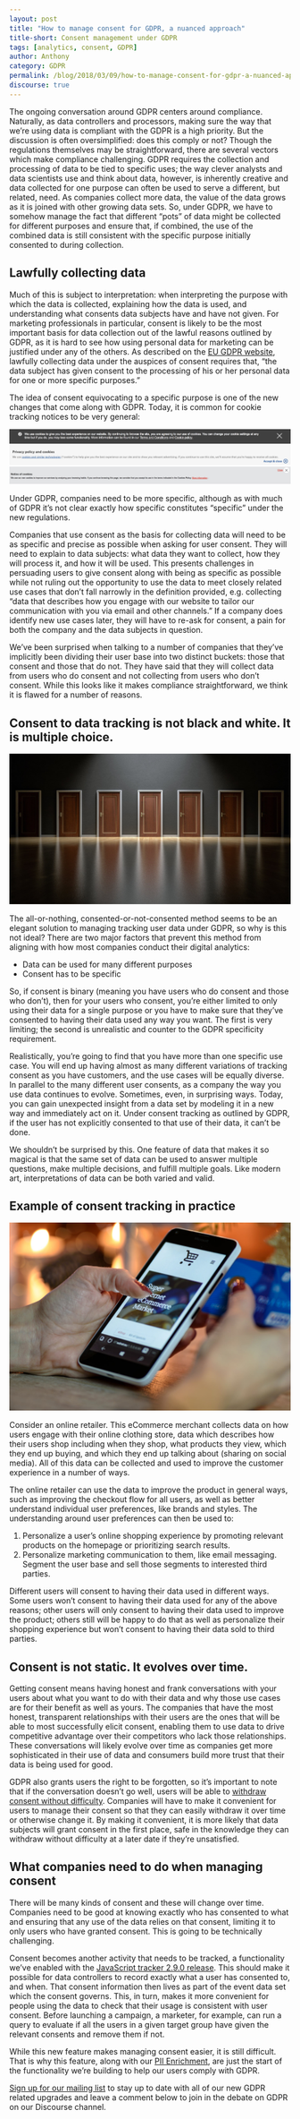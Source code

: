 ```yaml
---
layout: post
title: "How to manage consent for GDPR, a nuanced approach"
title-short: Consent management under GDPR
tags: [analytics, consent, GDPR]
author: Anthony
category: GDPR
permalink: /blog/2018/03/09/how-to-manage-consent-for-gdpr-a-nuanced-approach/
discourse: true
---
```


The ongoing conversation around GDPR centers around compliance. Naturally, as data controllers and processors, making sure the way that we’re using data is compliant with the GDPR is a high priority. But the discussion is often oversimplified: does this comply or not? Though the regulations themselves may be straightforward, there are several vectors which make compliance challenging. GDPR requires the collection and processing of data to be tied to specific uses; the way clever analysts and data scientists use and think about data, however, is inherently creative and data collected for one purpose can often be used to serve a different, but related, need. As companies collect more data, the value of the data grows as it is joined with other growing data sets. So, under GDPR, we have to somehow manage the fact that different “pots” of data might be collected for different purposes and ensure that, if combined, the use of the combined data is still consistent with the specific purpose initially consented to during collection.

<h2 id="lawfully collecting data">Lawfully collecting data</h2>

Much of this is subject to interpretation: when interpreting the purpose with which the data is collected, explaining how the data is used, and understanding what consents data subjects have and have not given. For marketing professionals in particular, consent is likely to be the most important basis for data collection out of the lawful reasons outlined by GDPR, as it is hard to see how using personal data for marketing can be justified under any of the others. As described on the [EU GDPR website][lawful], lawfully collecting data under the auspices of consent requires that, “the data subject has given consent to the processing of his or her personal data for one or more specific purposes.”

The idea of consent equivocating to a specific purpose is one of the new changes that come along with GDPR. Today, it is common for cookie tracking notices to be very general:


![HSBC cookie policy][hsbc]
![Tesco cookie policy][tesco]
![Santander cookie policy][santander]


Under GDPR, companies need to be more specific, although as with much of GDPR it’s not clear exactly how specific constitutes “specific” under the new regulations.

Companies that use consent as the basis for collecting data will need to be as specific and precise as possible when asking for user consent. They will need to explain to data subjects: what data they want to collect, how they will process it, and how it will be used. This presents challenges in persuading users to give consent along with being as specific as possible while not ruling out the opportunity to use the data to meet closely related use cases that don’t fall narrowly in the definition provided, e.g. collecting “data that describes how you engage with our website to tailor our communication with you via email and other channels.” If a company does identify new use cases later, they will have to re-ask for consent, a pain for both the company and the data subjects in question.

We’ve been surprised when talking to a number of companies that they’ve implicitly been dividing their user base into two distinct buckets: those that consent and those that do not. They have said that they will collect data from users who do consent and not collecting from users who don’t consent. While this looks like it makes compliance straightforward, we think it is flawed for a number of reasons.

<h2 id="consent is not black and white">Consent to data tracking is not black and white. It is multiple choice.</h2>


![Many options of consent][choice]


The all-or-nothing, consented-or-not-consented method seems to be an elegant solution to managing tracking user data under GDPR, so why is this not ideal? There are two major factors that prevent this method from aligning with how most companies conduct their digital analytics:

- Data can be used for many different purposes
- Consent has to be specific

So, if consent is binary (meaning you have users who do consent and those who don’t), then for your users who consent, you’re either limited to only using their data for a single purpose or you have to make sure that they’ve consented to having their data used any way you want. The first is very limiting; the second is unrealistic and counter to the GDPR specificity requirement.

Realistically, you’re going to find that you have more than one specific use case. You will end up having almost as many different variations of tracking consent as you have customers, and the use cases will be equally diverse. In parallel to the many different user consents, as a company the way you use data continues to evolve. Sometimes, even, in surprising ways. Today, you can gain unexpected insight from a data set by modeling it in a new way and immediately act on it. Under consent tracking as outlined by GDPR, if the user has not explicitly consented to that use of their data, it can’t be done.

We shouldn’t be surprised by this. One feature of data that makes it so magical is that the same set of data can be used to answer multiple questions, make multiple decisions, and fulfill multiple goals. Like modern art, interpretations of data can be both varied and valid.

<h2 id="example of consent tracking">Example of consent tracking in practice</h2>


![Consent tracking for eCommerce][ecommerce]


Consider an online retailer. This eCommerce merchant collects data on how users engage with their online clothing store, data which describes how their users shop including when they shop, what products they view, which they end up buying, and which they end up talking about (sharing on social media). All of this data can be collected and used to improve the customer experience in a number of ways.

The online retailer can use the data to improve the product in general ways, such as improving the checkout flow for all users, as well as better understand individual user preferences, like brands and styles. The understanding around user preferences can then be used to:

1. Personalize a user’s online shopping experience by promoting relevant products on the homepage or prioritizing search results.
2. Personalize marketing communication to them, like email messaging.
Segment the user base and sell those segments to interested third parties.

Different users will consent to having their data used in different ways. Some users won’t consent to having their data used for any of the above reasons; other users will only consent to having their data used to improve the product; others still will be happy to do that as well as personalize their shopping experience but won’t consent to having their data sold to third parties.

<h2 id="consent changes over time">Consent is not static. It evolves over time.</h2>

Getting consent means having honest and frank conversations with your users about what you want to do with their data and why those use cases are for their benefit as well as yours. The companies that have the most honest, transparent relationships with their users are the ones that will be able to most successfully elicit consent, enabling them to use data to drive competitive advantage over their competitors who lack those relationships. These conversations will likely evolve over time as companies get more sophisticated in their use of data and consumers build more trust that their data is being used for good.

GDPR also grants users the right to be forgotten, so it’s important to note that if the conversation doesn’t go well, users will be able to [withdraw consent without difficulty][withdraw]. Companies will have to make it convenient for users to manage their consent so that they can easily withdraw it over time or otherwise change it. By making it convenient, it is more likely that data subjects will grant consent in the first place, safe in the knowledge they can withdraw without difficulty at a later date if they’re unsatisfied.

<h2 id="what companies need to do when managing consent">What companies need to do when managing consent</h2>

There will be many kinds of consent and these will change over time. Companies need to be good at knowing exactly who has consented to what and ensuring that any use of the data relies on that consent, limiting it to only users who have granted consent. This is going to be technically challenging.

Consent becomes another activity that needs to be tracked, a functionality we’ve enabled with the [JavaScript tracker 2.9.0 release][js]. This should make it possible for data controllers to record exactly what a user has consented to, and when. That consent information then lives as part of the event data set which the consent governs. This, in turn, makes it more convenient for people using the data to check that their usage is consistent with user consent. Before launching a campaign, a marketer, for example, can run a query to evaluate if all the users in a given target group have given the relevant consents and remove them if not.

While this new feature makes managing consent easier, it is still difficult. That is why this feature, along with our [PII Enrichment][r100], are just the start of the functionality we’re building to help our users comply with GDPR.

[Sign up for our mailing list][subscribe] to stay up to date with all of our new GDPR related upgrades and leave a comment below to join in the debate on GDPR on our Discourse channel.


[lawful]: https://gdpr-info.eu/art-6-gdpr/

[withdraw]: https://gdpr-info.eu/art-7-gdpr/

[js]: https://snowplowanalytics.com/blog/2018/02/28/snowplow-javascript-tracker-2.9.0-released-with-consent-tracking/

[r100]: https://snowplowanalytics.com/blog/2018/02/27/snowplow-r100-epidaurus-released-with-pii-pseudonymization-support/

[subscribe]: http://snowplowanalytics.us11.list-manage.com/subscribe?u=10bb4a6f31d5f19e0d0b54476&id=bb28c7d30d&utm_source=blog%20subscribe&utm_medium=post%20cta&utm_campaign=gdpr&utm_content=subscribe

[hsbc]: /assets/img/blog/2018/03/hsbc-cookie.jpg

[tesco]: /assets/img/blog/2018/03/Tesco-cookie.jpg

[santander]: /assets/img/blog/2018/03/santander-cookie.jpg

[choice]: /assets/img/blog/2018/03/choice.jpg

[ecommerce]: /assets/img/blog/2018/03/ecommerce.jpg
